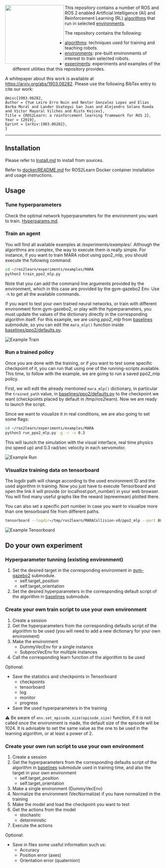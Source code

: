 <a href="http://www.acutronicrobotics.com"><img src="https://github.com/AcutronicRobotics/gym-gazebo2/blob/master/imgs/alr_logo.png" align="left" width="190"></a>

This repository contains a number of ROS and ROS 2 enabled Artificial Intelligence (AI)
and Reinforcement Learning (RL) [algorithms](algorithms/) that run in selected [environments](environments/).

The repository contains the following:
- [algorithms](algorithms/): techniques used for training and teaching robots.
- [environments](environments/): pre-built environments of interest to train selected robots.
- [experiments](experiments/): experiments and examples of the different utilities that this repository provides.

A whitepaper about this work is available at https://arxiv.org/abs/1903.06282. Please use the following BibTex entry to cite our work:
```
@misc{1903.06282,
Author = {Yue Leire Erro Nuin and Nestor Gonzalez Lopez and Elias Barba Moral and Lander Usategui San Juan and Alejandro Solano Rueda and Víctor Mayoral Vilches and Risto Kojcev},
Title = {ROS2Learn: a reinforcement learning framework for ROS 2},
Year = {2019},
Eprint = {arXiv:1903.06282},
}
```

---

## Installation

Please refer to [Install.md](/Install.md) to install from sources.

Refer to [docker/README.md](/docker/README.md) for ROS2Learn Docker container installation and usage instructions.

## Usage

### Tune hyperparameters
Check the optimal network hyperparameters for the environment you want to train. [Hyperparams.md](/Hyperparams.md).

### Train an agent
You will find all available examples at */experiments/examples/*. Although the algorithms are complex, the way to execute them is really simple. For instance, if you want to train MARA robot using ppo2_mlp, you should execute the following command:

```sh
cd ~/ros2learn/experiments/examples/MARA
python3 train_ppo2_mlp.py
```

Note that you can add the command line arguments provided by the environment, which in this case are provided by the gym-gazebo2 Env. Use `-h` to get all the available commands.

If you want to test your own trained neural networks, or train with different environment form gym-gazebo2, or play with the hyperparameters, you must update the values of the dictionary directly in the corresponding algorithm itself. For this example, we are using *ppo2_mlp* from [baselines](https://github.com/AcutronicRobotics/ros2learn/tree/master/algorithms) submodule, so you can edit the `mara_mlp()` function inside [baselines/ppo2/defaults.py](https://github.com/AcutronicRobotics/baselines/blob/8396ea2dc4d19cabb7478f6c3df0119660f0ab18/baselines/ppo2/defaults.py#L28-L53).

![Example Train](https://github.com/AcutronicRobotics/gym-gazebo2/blob/master/imgs/example_train.gif)

### Run a trained policy
Once you are done with the training, or if you want to test some specific checkpoint of it, you can run that using one of the running-scripts available. This time, to follow with the example, we are going to run a saved ppo2_mlp policy.

First, we will edit the already mentioned `mara_mlp()` dictionary, in particular the `trained_path` value, in [baselines/ppo2/defaults.py](https://github.com/AcutronicRobotics/baselines/blob/8396ea2dc4d19cabb7478f6c3df0119660f0ab18/baselines/ppo2/defaults.py#L53) to the checkpoint we want (checkpoints placed by default in /tmp/ros2learn). Now we are ready to launch the script.

Since we want to visualize it in real conditions, we are also going to set some flags:

```sh
cd ~/ros2learn/experiments/examples/MARA
python3 run_ppo2_mlp.py -g -r -v 0.3
```

This will launch the simulation with the visual interface, real time physics (no speed up) and 0.3 rad/sec velocity in each servomotor.

![Example Run](https://github.com/AcutronicRobotics/gym-gazebo2/blob/master/imgs/example_run.gif)

### Visualize training data on tensorboard

The logdir path will change according to the used environment ID and the used algorithm in training.
Now you just have to execute Tensorboard and open the link it will provide (or localhost:port_number) in your web browser. You will find many useful graphs like the reward (eprewmean) plotted there.

You can also set a specific port number in case you want to visualize more than one tensorboard file from different paths.

```sh
tensorboard --logdir=/tmp/ros2learn/MARACollision-v0/ppo2_mlp --port 8008
```
![Example Tensorboard](https://github.com/AcutronicRobotics/gym-gazebo2/blob/master/imgs/example_tensorboard.gif)

## Do your own experiment

### Hyperparameter tunning (existing environment)
1. Set the desired target in the corresponding environment in [gym-gazebo2](https://github.com/AcutronicRobotics/ros2learn/tree/master/environments) submodule.
    - self.target_position
    - self.target_orientation
2. Set the desired hyperparameters in the corresponding default script of the algorithm in [baselines](https://github.com/AcutronicRobotics/ros2learn/tree/master/algorithms) submodule.

### Create your own train script to use your own environment
1. Create a session
2. Get the hyperparameters from the corresponding defaults script of the algorithm to be used (you will need to add a new dictionary for your own environment)
3. Make the environment
    - DummyVecEnv for a single instance
    - SubprocVecEnv for multiple instances
4. Call the corresponding learn function of the algorithm to be used

Optional:
- Save the statistics and checkpoints in Tensorboard
  - checkpoints
  - tensorboard
  - log
  - monitor
  - progress
- Save the used hyperparameters in the training

:warning: Be aware of `env.set_episode_size(episode_size)` function, if it is not called once the environment is made, the default size of the episode will be 1024. It is advisable to set the same value as the one to be used in the learning algorithm, or at least a power of 2.

### Create your own run script to use your own environment
1. Create a session
2. Get the hyperparameters from the corresponding defaults script of the algorithm in [baselines](https://github.com/AcutronicRobotics/ros2learn/tree/master/algorithms) submodule used in training time, and also the target in your own environment
    - self.target_position
    - self.target_orientation
3. Make a single environment (DummyVecEnv)
4. Normalize the environment (VecNormalize) if you have normalized in the training
5. Make the model and load the checkpoint you want to test
6. Get the actions from the model
    - stochastic
    - deterministic
7. Execute the actions

Optional:
- Save in files some useful information such us:
  - Accuracy
  - Position error (axes)
  - Orientation error (quaternion)
